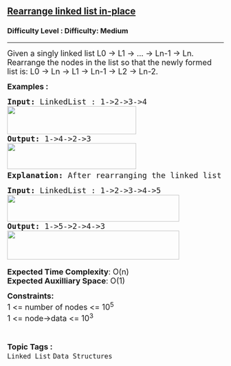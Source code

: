 <h2><a href="https://www.geeksforgeeks.org/problems/rearrange-linked-list-in-place/1?page=2&category=Linked%20List&status=unsolved&sortBy=submissions">Rearrange linked list in-place</a></h2><h3>Difficulty Level : Difficulty: Medium</h3><hr><div class="problems_problem_content__Xm_eO"><p><span style="font-size: 18px;">Given a singly linked list L0 -&gt; L1 -&gt; … -&gt; Ln-1 -&gt; Ln. Rearrange the nodes in the list so that the newly formed list is: L0 -&gt; Ln -&gt; L1 -&gt; Ln-1 -&gt; L2 -&gt; Ln-2.</span></p>
<p><strong><span style="font-size: 18px;">Examples :</span></strong></p>
<pre><strong><span style="font-size: 18px;">Input: </span></strong><span style="font-size: 18px;">LinkedList : 1-&gt;2-&gt;3-&gt;4<br><img src="https://media.geeksforgeeks.org/img-practice/prod/addEditProblem/700103/Web/Other/blobid0_1720781526.png" width="300" height="65"><br><strong>Output: </strong>1-&gt;4-&gt;2-&gt;3<br><img src="https://media.geeksforgeeks.org/img-practice/prod/addEditProblem/700103/Web/Other/blobid1_1720781538.png" width="300" height="60"><strong>
Explanation: </strong>After rearranging the linked list as required, we have 1, 4, 2 and 3 as the elements of the linked list.</span>
</pre>
<pre><strong><span style="font-size: 18px;">Input: </span></strong><span style="font-size: 18px;">LinkedList : 1-&gt;2-&gt;3-&gt;4-&gt;5<br><img src="https://media.geeksforgeeks.org/img-practice/prod/addEditProblem/700103/Web/Other/blobid2_1720781599.png" width="400" height="62"><br><strong>Output: </strong>1-&gt;5-&gt;2-&gt;4-&gt;3<br><img src="https://media.geeksforgeeks.org/img-practice/prod/addEditProblem/700103/Web/Other/blobid3_1720781612.png" width="400" height="67"><strong><br></strong></span></pre>
<p><span style="font-size: 18px;"><strong>Expected Time Complexity</strong>: O(n)<br><strong>Expected Auxilliary Space</strong>: O(1)</span></p>
<p><span style="font-size: 18px;"><strong>Constraints:</strong><br>1 &lt;= number of nodes &lt;= 10<sup>5</sup><br>1 &lt;= node-&gt;data &lt;= 10<sup>3</sup></span></p></div><br><p><span style=font-size:18px><strong>Topic Tags : </strong><br><code>Linked List</code>&nbsp;<code>Data Structures</code>&nbsp;